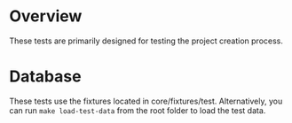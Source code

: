 # Overview

These tests are primarily designed for testing the project creation process.

# Database

These tests use the fixtures located in core/fixtures/test.
Alternatively, you can run `make load-test-data` from the root folder to load the test data.